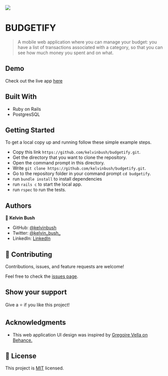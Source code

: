 ![](https://img.shields.io/badge/Microverse-blueviolet)

# BUDGETIFY

> A mobile web application where you can manage your budget: you have a list of transactions associated with a category,
> so that you can see how much money you spent and on what.

## Demo

Check out the live app [here](https://limitless-castle-88719.herokuapp.com/)

## Built With

- Ruby on Rails
- PostgresSQL

## Getting Started

To get a local copy up and running follow these simple example steps.

- Copy this link `https://github.com/kelvinbush/budgetify.git`.
- Get the directory that you want to clone the repository.
- Open the command prompt in this directory.
- Write `git clone https://github.com/kelvinbush/budgetify.git`.
- Go to the repository folder in your command prompt `cd budgetify`.
- run `bundle install` to install dependencies
- run `rails c` to start the local app.
- run `rspec` to run the tests.

## Authors

👤 **Kelvin Bush**

- GitHub: [@kelvinbush](https://github.com/kelvinbush)
- Twitter: [@kelvin_bush_](https://twitter.com/kelvin_bush_)
- LinkedIn: [LinkedIn](https://www.linkedin.com/in/kelvin-wachiye-04b469173/)

## 🤝 Contributing

Contributions, issues, and feature requests are welcome!

Feel free to check the [issues page](../../issues/).

## Show your support

Give a ⭐️ if you like this project!

## Acknowledgments

- This web application UI design was inspired by [Gregoire Vella on Behance.](https://www.behance.net/gregoirevella)

## 📝 License

This project is [MIT](./MIT.md) licensed.